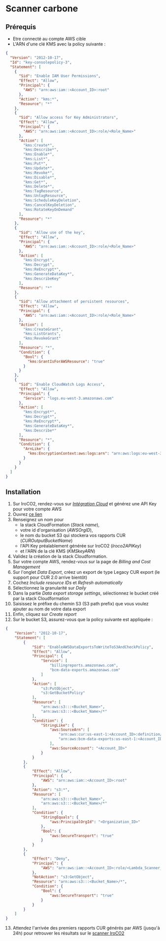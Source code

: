 # Scanner carbone

## Prérequis 

- Etre connecté au compte AWS cible
- L'ARN d'une clé KMS avec la policy suivante :
```json
{
  "Version": "2012-10-17",
  "Id": "key-consolepolicy-3",
  "Statement": [
    {
      "Sid": "Enable IAM User Permissions",
      "Effect": "Allow",
      "Principal": {
        "AWS": "arn:aws:iam::<Account_ID>:root"
      },
      "Action": "kms:*",
      "Resource": "*"
    },
    {
      "Sid": "Allow access for Key Administrators",
      "Effect": "Allow",
      "Principal": {
        "AWS": "arn:aws:iam::<Account_ID>:role/<Role_Name>"
      },
      "Action": [
        "kms:Create*",
        "kms:Describe*",
        "kms:Enable*",
        "kms:List*",
        "kms:Put*",
        "kms:Update*",
        "kms:Revoke*",
        "kms:Disable*",
        "kms:Get*",
        "kms:Delete*",
        "kms:TagResource",
        "kms:UntagResource",
        "kms:ScheduleKeyDeletion",
        "kms:CancelKeyDeletion",
        "kms:RotateKeyOnDemand"
      ],
      "Resource": "*"
    },
    {
      "Sid": "Allow use of the key",
      "Effect": "Allow",
      "Principal": {
        "AWS": "arn:aws:iam::<Account_ID>:role/<Role_Name>"
      },
      "Action": [
        "kms:Encrypt",
        "kms:Decrypt",
        "kms:ReEncrypt*",
        "kms:GenerateDataKey*",
        "kms:DescribeKey"
      ],
      "Resource": "*"
    },
    {
      "Sid": "Allow attachment of persistent resources",
      "Effect": "Allow",
      "Principal": {
        "AWS": "arn:aws:iam::<Account_ID>:role/<Role_Name>"
      },
      "Action": [
        "kms:CreateGrant",
        "kms:ListGrants",
        "kms:RevokeGrant"
      ],
      "Resource": "*",
      "Condition": {
        "Bool": {
          "kms:GrantIsForAWSResource": "true"
        }
      }
    },
    {
      "Sid": "Enable CloudWatch Logs Access",
      "Effect": "Allow",
      "Principal": {
        "Service": "logs.eu-west-3.amazonaws.com"
      },
      "Action": [
        "kms:Encrypt*",
        "kms:Decrypt*",
        "kms:ReEncrypt*",
        "kms:GenerateDataKey*",
        "kms:Describe*"
      ],
      "Resource": "*",
      "Condition": {
        "ArnLike": {
          "kms:EncryptionContext:aws:logs:arn": "arn:aws:logs:eu-west-3:<Account_ID>:*"
        }
      }
    }
  ]
}
```

## Installation

1. Sur IroCO2, rendez-vous sur [*Intégration Cloud*](https://greensuite.ippon.fr/token) et générez une API Key pour votre compte AWS
2. Ouvrez [ce lien](https://us-east-1.console.aws.amazon.com/cloudformation/home?region=eu-west-3#/stacks/quickcreate?templateURL=https://iroco2-cfn-templates-ppr.s3.eu-west-3.amazonaws.com/lambda.yaml&param_CURFunctionS3Bucket=iroco2-lambda-scrapper-ppr&param_CURFunctionS3Key=iroco2/scrapper/handler.zip&param_Iroco2APIEndpoint=https://api.greensuite.ippon.fr/api/scanner&param_Iroco2GatewayEndpoint=https://klmvmtymyb.execute-api.eu-west-3.amazonaws.com/test/payload-cur-part&param_LambdaLogGroupName=iroco2-log&param_LayerBucketKey=iroco2/scrapper/layers.zip&param_LayerBucketStorage=iroco2-lambda-scrapper-ppr)
3. Renseignez un nom pour
   * la stack CloudFormation (_Stack name_),
   * votre id d'organisation (_AWSOrgID_),
   * le nom du bucket S3 qui stockera vos rapports CUR (_CUROutputBucketName_)
   * l'API Key préalablement générée sur IroCO2 (_Iroco2APIKey_)
   * et l'ARN de la clé KMS (_KMSkeyARN_)
4. Validez la création de la stack Cloudformation.
5. Sur votre compte AWS, rendez-vous sur la page de *Billing and Cost Management*
6. Sur l'onglet *Data Export*, créez un export de type Legacy CUR export (le support pour CUR 2.0 arrive bientôt)
7. Cochez *Include resource IDs* et *Refresh automatically*
8. Sélectionnez la granularité sur *Daily*
9. Dans la partie *Data export storage settings*, sélectionnez le bucket créé par la stack Cloudformation
10. Saisissez le préfixe du chemin S3 (S3 path prefix) que vous voulez ajouter au nom de votre data export
11. Enfin, cliquez sur *Create report*
12. Sur le bucket S3, assurez-vous que la policy suivante est appliquée :
```json
{
    "Version": "2012-10-17",
    "Statement": [
        {
            "Sid": "EnableAWSDataExportsToWriteToS3AndCheckPolicy",
            "Effect": "Allow",
            "Principal": {
                "Service": [
                    "billingreports.amazonaws.com",
                    "bcm-data-exports.amazonaws.com"
                ]
            },
            "Action": [
                "s3:PutObject",
                "s3:GetBucketPolicy"
            ],
            "Resource": [
                "arn:aws:s3:::<Bucket_Name>",
                "arn:aws:s3:::<Bucket_Name>/*"
            ],
            "Condition": {
                "StringLike": {
                    "aws:SourceArn": [
                        "arn:aws:cur:us-east-1:<Account_ID>:definition/*",
                        "arn:aws:bcm-data-exports:us-east-1:<Account_ID>:export/*"
                    ],
                    "aws:SourceAccount": "<Account_ID>"
                }
            }
        },
        {
            "Effect": "Allow",
            "Principal": {
                "AWS": "arn:aws:iam::<Account_ID>:root"
            },
            "Action": "s3:*",
            "Resource": [
                "arn:aws:s3:::<Bucket_Name>",
                "arn:aws:s3:::<Bucket_Name>/*"
            ],
            "Condition": {
                "StringEquals": {
                    "aws:PrincipalOrgId": "<Organization_ID>"
                },
                "Bool": {
                    "aws:SecureTransport": "true"
                }
            }
        },
        {
            "Effect": "Deny",
            "Principal": {
                "AWS": "arn:aws:iam::<Account_ID>:role/<Lambda_Scanner_Execution_Role_Name>"
            },
            "NotAction": "s3:GetObject",
            "Resource": "arn:aws:s3:::<Bucket_Name>/*",
            "Condition": {
                "Bool": {
                    "aws:SecureTransport": "true"
                }
            }
        }
    ]
}
```
13. Attendez l'arrivée des premiers rapports CUR générés par AWS (jusqu'à 24h) pour retrouver les résultats sur le [scanner IroCO2](https://greensuite.ippon.fr/scanner)
